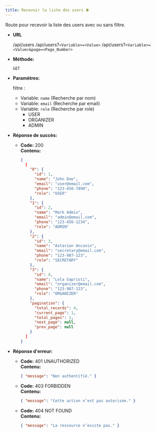```yaml
---
title: Recevoir la liste des users ⛔
---
```


Route pour recevoir la liste des users avec ou sans filtre.

* **URL**

  /api/users
  /api/users?`<Variable>=<Value>`
  /api/users?`<Variable>=<Value>&page=<Page_Number>`

* **Méthode:**
  
  `GET`

- **Paramètres:**

  filtre :

  - Variable: `name` (Recherche par nom)
  - Variable: `email` (Recherche par email)
  - Variable: `role` (Recherche par role)
    - USER
    - ORGANIZER
    - ADMIN

* **Réponse de succès:**
  
  * **Code:** 200 <br />
    **Contenu:** 
    ```json
    {
      [
        "0": {
          "id": 1,
          "name": "John Doe",
          "email": "user@email.com",
          "phone": "123-456-7890",
          "role": "USER"
        },
        "1": {
          "id": 2,
          "name": "Mark Admio",
          "email": "admin@email.com",
          "phone": "123-456-1234",
          "role": "ADMIN"
        },
        "2": {
          "id": 3,
          "name": "Astarion Ancunin",
          "email": "secretary@email.com",
          "phone": "123-987-123",
          "role": "SECRETARY"
        },
        "3": {
          "id": 4,
          "name": "Lola Sapristi",
          "email": "organizer@email.com",
          "phone": "123-987-123",
          "role": "ORGANIZER"
        },
        "pagination": {
          "total_records": 4,
          "current_page": 1,
          "total_pages": 1,
          "next_page": null,
          "prev_page": null
        }
      ]
    }
    ```

* **Réponse d'erreur:**

  * **Code:** 401 UNAUTHORIZED <br />
    **Contenu:** 
    ```json
    { "message": "Non authentifié." }
    ```

  * **Code:** 403 FORBIDDEN <br />
    **Contenu:** 
    ```json
    { "message": "Cette action n’est pas autorisée." }
    ```

  * **Code:** 404 NOT FOUND <br />
    **Contenu:** 
    ```json
    { "message": "La ressource n’existe pas." }
    ```
